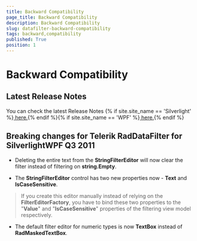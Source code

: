 ```yaml
---
title: Backward Compatibility
page_title: Backward Compatibility
description: Backward Compatibility
slug: datafilter-backward-compatibility
tags: backward,compatibility
published: True
position: 1
---
```


# Backward Compatibility



## Latest Release Notes

You can check the latest Release Notes {% if site.site_name == 'Silverlight' %}[ here.](http://www.telerik.com/products/silverlight/whats-new/release_notes.aspx){% endif %}{% if site.site_name == 'WPF' %}[ here.](http://www.telerik.com/products/wpf/whats-new/release-history.aspx){% endif %}

##  Breaking changes for Telerik RadDataFilter for SilverlightWPF Q3 2011
      

* Deleting the entire text from the __StringFilterEditor__ will now clear the filter instead of filtering on __string.Empty__.
          

* The __StringFilterEditor__ control has two new properties now - __Text__ and __IsCaseSensitive__.
            

>If you create this editor manually instead of relying on the __FilterEditorFactory__, you have to bind these two properties to the "__Value__" and "__IsCaseSensitive__" properties of the filtering view model respectively.
              

* The default filter editor for numeric types is now __TextBox__ instead of __RadMaskedTextBox__.
          
